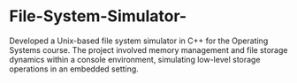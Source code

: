 # File-System-Simulator-
Developed a Unix-based file system simulator in C++ for the Operating Systems course. The project involved memory management and file storage dynamics within a console environment, simulating low-level storage operations in an embedded setting.
